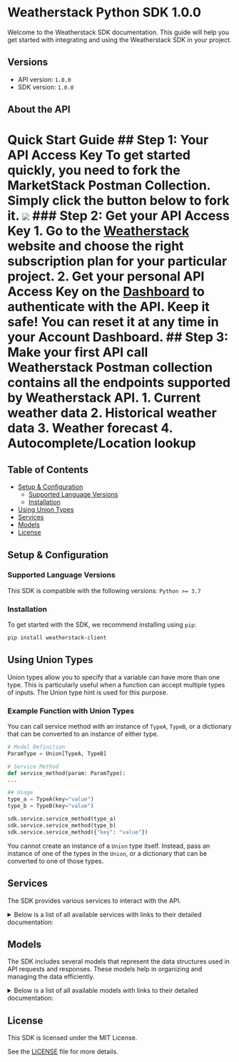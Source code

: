 # Weatherstack Python SDK 1.0.0

Welcome to the Weatherstack SDK documentation. This guide will help you get started with integrating and using the Weatherstack SDK in your project.

## Versions

- API version: `1.0.0`
- SDK version: `1.0.0`

## About the API

# Quick Start Guide ## Step 1: Your API Access Key To get started quickly, you need to fork the MarketStack Postman Collection. Simply click the button below to fork it. [<img src= https://run.pstmn.io/button.svg >](https://god.gw.postman.com/run-collection/10131015-276c4312-f682-425d-b6b1-0f82c0a7f2b3?action=collection/fork) ### Step 2: Get your API Access Key 1. Go to the [Weatherstack](https://weatherstack.com/?utm_source=Postman&utm_medium=Referral) website and choose the right subscription plan for your particular project. 2. Get your personal API Access Key on the [Dashboard](https://weatherstack.com/dashboard) to authenticate with the API. Keep it safe! You can reset it at any time in your Account Dashboard. ## Step 3: Make your first API call Weatherstack Postman collection contains all the endpoints supported by Weatherstack API. 1. Current weather data 2. Historical weather data 3. Weather forecast 4. Autocomplete/Location lookup

## Table of Contents

- [Setup & Configuration](#setup--configuration)
  - [Supported Language Versions](#supported-language-versions)
  - [Installation](#installation)
- [Using Union Types](#using-union-types)
- [Services](#services)
- [Models](#models)
- [License](#license)

## Setup & Configuration

### Supported Language Versions

This SDK is compatible with the following versions: `Python >= 3.7`

### Installation

To get started with the SDK, we recommend installing using `pip`:

```bash
pip install weatherstack-client
```

## Using Union Types

Union types allow you to specify that a variable can have more than one type. This is particularly useful when a function can accept multiple types of inputs. The Union type hint is used for this purpose.

### Example Function with Union Types

You can call service method with an instance of `TypeA`, `TypeB`, or a dictionary that can be converted to an instance of either type.

```python
# Model Definition
ParamType = Union[TypeA, TypeB]

# Service Method
def service_method(param: ParamType):
...

## Usage
type_a = TypeA(key="value")
type_b = TypeB(key="value")

sdk.service.service_method(type_a)
sdk.service.service_method(type_b)
sdk.service.service_method({"key": "value"})
```

You cannot create an instance of a `Union` type itself. Instead, pass an instance of one of the types in the `Union`, or a dictionary that can be converted to one of those types.

## Services

The SDK provides various services to interact with the API.

<details> 
<summary>Below is a list of all available services with links to their detailed documentation:</summary>

| Name                                                                                             |
| :----------------------------------------------------------------------------------------------- |
| [CurrentService](documentation/services/CurrentService.md)                                       |
| [HistoricalService](documentation/services/HistoricalService.md)                                 |
| [ForecastService](documentation/services/ForecastService.md)                                     |
| [AutocompleteLocationLookupService](documentation/services/AutocompleteLocationLookupService.md) |

</details>

## Models

The SDK includes several models that represent the data structures used in API requests and responses. These models help in organizing and managing the data efficiently.

<details> 
<summary>Below is a list of all available models with links to their detailed documentation:</summary>

| Name                                                                                              | Description |
| :------------------------------------------------------------------------------------------------ | :---------- |
| [CurrentLocationOkResponse](documentation/models/CurrentLocationOkResponse.md)                    |             |
| [HistoricalDataOkResponse](documentation/models/HistoricalDataOkResponse.md)                      |             |
| [ForecastDataOkResponse](documentation/models/ForecastDataOkResponse.md)                          |             |
| [AutocompleteOkResponse](documentation/models/AutocompleteOkResponse.md)                          |             |
| [CurrentLocationOkResponse_1](documentation/models/CurrentLocationOkResponse1.md)                 |             |
| [CurrentLocationOkResponse_2](documentation/models/CurrentLocationOkResponse2.md)                 |             |
| [CurrentLocationOkResponse_3](documentation/models/CurrentLocationOkResponse3.md)                 |             |
| [CurrentLocationOkResponse_1Current](documentation/models/CurrentLocationOkResponse1Current.md)   |             |
| [CurrentLocationOkResponse_1Location](documentation/models/CurrentLocationOkResponse1Location.md) |             |
| [CurrentLocationOkResponse_1Request](documentation/models/CurrentLocationOkResponse1Request.md)   |             |
| [CurrentLocationOkResponse_2Current](documentation/models/CurrentLocationOkResponse2Current.md)   |             |
| [CurrentLocationOkResponse_2Location](documentation/models/CurrentLocationOkResponse2Location.md) |             |
| [CurrentLocationOkResponse_2Request](documentation/models/CurrentLocationOkResponse2Request.md)   |             |
| [CurrentLocationOkResponse_3Current](documentation/models/CurrentLocationOkResponse3Current.md)   |             |
| [CurrentLocationOkResponse_3Location](documentation/models/CurrentLocationOkResponse3Location.md) |             |
| [CurrentLocationOkResponse_3Request](documentation/models/CurrentLocationOkResponse3Request.md)   |             |
| [HistoricalDataOkResponseCurrent](documentation/models/HistoricalDataOkResponseCurrent.md)        |             |
| [Historical](documentation/models/Historical.md)                                                  |             |
| [HistoricalDataOkResponseLocation](documentation/models/HistoricalDataOkResponseLocation.md)      |             |
| [HistoricalDataOkResponseRequest](documentation/models/HistoricalDataOkResponseRequest.md)        |             |
| [\_2015_01_21](documentation/models/_2015_01_21.md)                                               |             |
| [\_2015_01_22](documentation/models/_2015_01_22.md)                                               |             |
| [\_2015_01_23](documentation/models/_2015_01_23.md)                                               |             |
| [\_2015_01_24](documentation/models/_2015_01_24.md)                                               |             |
| [\_2015_01_25](documentation/models/_2015_01_25.md)                                               |             |
| [\_2015_01_21Astro](documentation/models/_2015_01_21Astro.md)                                     |             |
| [Hourly](documentation/models/Hourly.md)                                                          |             |
| [\_2015_01_22Astro](documentation/models/_2015_01_22Astro.md)                                     |             |
| [\_2015_01_23Astro](documentation/models/_2015_01_23Astro.md)                                     |             |
| [\_2015_01_24Astro](documentation/models/_2015_01_24Astro.md)                                     |             |
| [\_2015_01_25Astro](documentation/models/_2015_01_25Astro.md)                                     |             |
| [ForecastDataOkResponseCurrent](documentation/models/ForecastDataOkResponseCurrent.md)            |             |
| [Forecast](documentation/models/Forecast.md)                                                      |             |
| [ForecastDataOkResponseLocation](documentation/models/ForecastDataOkResponseLocation.md)          |             |
| [ForecastDataOkResponseRequest](documentation/models/ForecastDataOkResponseRequest.md)            |             |
| [\_2024_03_18](documentation/models/_2024_03_18.md)                                               |             |
| [\_2024_03_19](documentation/models/_2024_03_19.md)                                               |             |
| [\_2024_03_20](documentation/models/_2024_03_20.md)                                               |             |
| [\_2024_03_21](documentation/models/_2024_03_21.md)                                               |             |
| [\_2024_03_22](documentation/models/_2024_03_22.md)                                               |             |
| [\_2024_03_23](documentation/models/_2024_03_23.md)                                               |             |
| [\_2024_03_24](documentation/models/_2024_03_24.md)                                               |             |
| [\_2024_03_18Astro](documentation/models/_2024_03_18Astro.md)                                     |             |
| [\_2024_03_19Astro](documentation/models/_2024_03_19Astro.md)                                     |             |
| [\_2024_03_20Astro](documentation/models/_2024_03_20Astro.md)                                     |             |
| [\_2024_03_21Astro](documentation/models/_2024_03_21Astro.md)                                     |             |
| [\_2024_03_22Astro](documentation/models/_2024_03_22Astro.md)                                     |             |
| [\_2024_03_23Astro](documentation/models/_2024_03_23Astro.md)                                     |             |
| [\_2024_03_24Astro](documentation/models/_2024_03_24Astro.md)                                     |             |
| [AutocompleteOkResponseRequest](documentation/models/AutocompleteOkResponseRequest.md)            |             |
| [Results](documentation/models/Results.md)                                                        |             |

</details>

## License

This SDK is licensed under the MIT License.

See the [LICENSE](LICENSE) file for more details.

<!-- This file was generated by liblab | https://liblab.com/ -->
